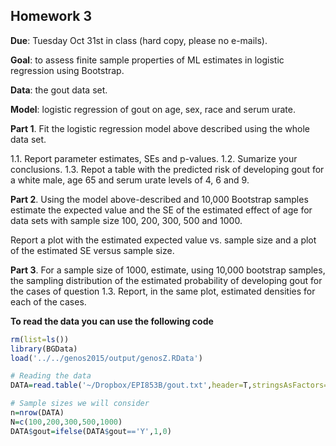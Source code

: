 ## Homework 3

**Due**: Tuesday Oct 31st in class (hard copy, please no e-mails).


**Goal**: to assess finite sample properties of ML estimates in logistic regression using Bootstrap.

**Data**: the gout data set.

**Model**: logistic regression of gout on age, sex, race and serum urate.

**Part 1**. Fit the logistic regression model above described using the whole data set. 

  1.1. Report parameter estimates, SEs and p-values.
  1.2. Sumarize your conclusions.
  1.3. Repot a table with the predicted risk of developing gout for a white male, age 65 and serum urate levels of 4, 6 and 9. 

**Part 2**. Using the model above-described and 10,000 Bootstrap samples estimate the expected value and the SE of the estimated effect 
of age for data sets with sample size 100, 200, 300, 500 and 1000.

Report a plot with the estimated expected value vs. sample size and a plot of the estimated SE versus sample size. 

**Part 3**. For a sample size of 1000, estimate, using 10,000 bootstrap samples, the sampling distribution of the 
estimated probability of developing gout for the cases of question 1.3. Report, in the same plot, estimated densities for each of the cases.

**To read the data you can use the following code**

```r
rm(list=ls())
library(BGData)
load('../../genos2015/output/genosZ.RData')

# Reading the data
DATA=read.table('~/Dropbox/EPI853B/gout.txt',header=T,stringsAsFactors=F)

# Sample sizes we will consider
n=nrow(DATA)
N=c(100,200,300,500,1000)
DATA$gout=ifelse(DATA$gout=='Y',1,0)
```
